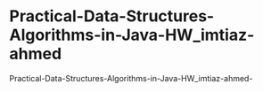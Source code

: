 # Practical-Data-Structures-Algorithms-in-Java-HW_imtiaz-ahmed
Practical-Data-Structures-Algorithms-in-Java-HW_imtiaz-ahmed-
